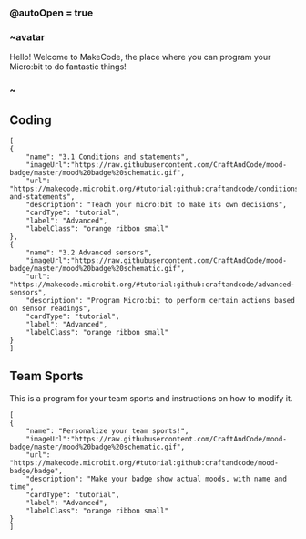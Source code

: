 ### @autoOpen = true
### ~avatar
Hello! Welcome to MakeCode, the place where you can program your Micro:bit to do fantastic things!
### ~
## Coding

```codecard
[
{
    "name": "3.1 Conditions and statements",
    "imageUrl":"https://raw.githubusercontent.com/CraftAndCode/mood-badge/master/mood%20badge%20schematic.gif",
    "url": "https://makecode.microbit.org/#tutorial:github:craftandcode/conditions-and-statements", 
    "description": "Teach your micro:bit to make its own decisions", 
    "cardType": "tutorial",
    "label": "Advanced",
    "labelClass": "orange ribbon small"
},
{
    "name": "3.2 Advanced sensors",
    "imageUrl":"https://raw.githubusercontent.com/CraftAndCode/mood-badge/master/mood%20badge%20schematic.gif",
    "url": "https://makecode.microbit.org/#tutorial:github:craftandcode/advanced-sensors", 
    "description": "Program Micro:bit to perform certain actions based on sensor readings", 
    "cardType": "tutorial",
    "label": "Advanced",
    "labelClass": "orange ribbon small"
}
]
```

## Team Sports
This is a program for your team sports and instructions on how to modify it.
```codecard
[
{
    "name": "Personalize your team sports!",
    "imageUrl":"https://raw.githubusercontent.com/CraftAndCode/mood-badge/master/mood%20badge%20schematic.gif",
    "url": "https://makecode.microbit.org/#tutorial:github:craftandcode/mood-badge/badge", 
    "description": "Make your badge show actual moods, with name and time", 
    "cardType": "tutorial",
    "label": "Advanced",
    "labelClass": "orange ribbon small"
}
]
```

